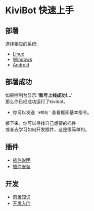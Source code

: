 # KiviBot 快速上手
## 部署
选择相应的系统:
- [Linux](/start/linux)
- [Windows](/start/win)
- [Android](/start/android)
## 部署成功
如果控制台显示:**'账号上线成功!...'**<br>
那么你已经成功运行了kivibot。<br>
- 你可以发送 `'#帮助'` 查看框架基本指令。

接下来，你可以寻找自己想要的插件<br>
或者去学习如何开发插件，这是很简单的。

## 插件
- [插件说明](/plugin/note)
- [插件安装](/plugin/install)

## 开发
- [前置知识](/develop/before)
- [开发入门](/develop/guide)


